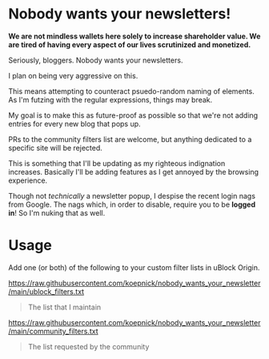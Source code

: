 # Nobody wants your newsletters!

**We are not mindless wallets here solely to increase shareholder value. We are tired of having every aspect of our lives scrutinized and monetized.**


Seriously, bloggers. Nobody wants your newsletters. 

I plan on being very aggressive on this. 

This means attempting to counteract psuedo-random naming of elements. As I'm futzing with the regular expressions, things may break.

My goal is to make this as future-proof as possible so that we're not adding entries for every new blog that pops up.

PRs to the community filters list are welcome, but anything dedicated to a specific site will be rejected. 

This is something that I'll be updating as my righteous indignation increases. Basically I'll be adding features as I get annoyed by the browsing experience. 

Though not *technically* a newsletter popup, I despise the recent login nags from Google. The nags which, in order to disable, require you to be **logged in**! So I'm nuking that as well. 

# Usage

Add one (or both) of the following to your custom filter lists in uBlock Origin.


https://raw.githubusercontent.com/koepnick/nobody_wants_your_newsletter/main/ublock_filters.txt
> The list that I maintain

https://raw.githubusercontent.com/koepnick/nobody_wants_your_newsletter/main/community_filters.txt
> The list requested by the community
